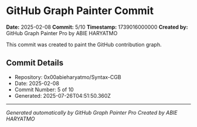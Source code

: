 # GitHub Graph Painter Commit

**Date:** 2025-02-08
**Commit:** 5/10
**Timestamp:** 1739016000000
**Created by:** GitHub Graph Painter Pro by ABIE HARYATMO

This commit was created to paint the GitHub contribution graph.

## Commit Details
- Repository: 0x00abieharyatmo/Syntax-CGB
- Date: 2025-02-08
- Commit Number: 5 of 10
- Generated: 2025-07-26T04:51:50.360Z

---
*Generated automatically by GitHub Graph Painter Pro*
*Created by ABIE HARYATMO*
